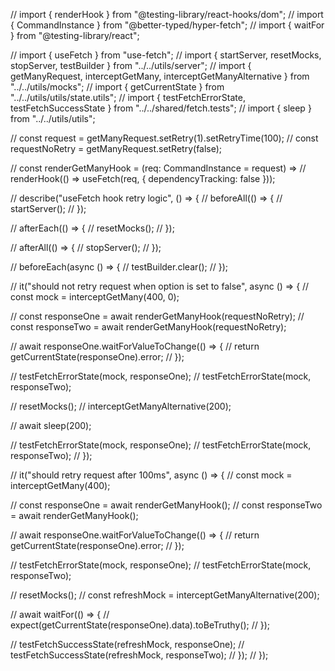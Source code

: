 // import { renderHook } from "@testing-library/react-hooks/dom"; // import { CommandInstance } from
"@better-typed/hyper-fetch"; // import { waitFor } from "@testing-library/react";

// import { useFetch } from "use-fetch"; // import { startServer, resetMocks, stopServer, testBuilder } from
"../../utils/server"; // import { getManyRequest, interceptGetMany, interceptGetManyAlternative } from
"../../utils/mocks"; // import { getCurrentState } from "../../utils/utils/state.utils"; // import {
testFetchErrorState, testFetchSuccessState } from "../../shared/fetch.tests"; // import { sleep } from
"../../utils/utils";

// const request = getManyRequest.setRetry(1).setRetryTime(100); // const requestNoRetry =
getManyRequest.setRetry(false);

// const renderGetManyHook = (req: CommandInstance = request) => // renderHook(() => useFetch(req, { dependencyTracking:
false }));

// describe("useFetch hook retry logic", () => { // beforeAll(() => { // startServer(); // });

// afterEach(() => { // resetMocks(); // });

// afterAll(() => { // stopServer(); // });

// beforeEach(async () => { // testBuilder.clear(); // });

// it("should not retry request when option is set to false", async () => { // const mock = interceptGetMany(400, 0);

// const responseOne = await renderGetManyHook(requestNoRetry); // const responseTwo = await
renderGetManyHook(requestNoRetry);

// await responseOne.waitForValueToChange(() => { // return getCurrentState(responseOne).error; // });

// testFetchErrorState(mock, responseOne); // testFetchErrorState(mock, responseTwo);

// resetMocks(); // interceptGetManyAlternative(200);

// await sleep(200);

// testFetchErrorState(mock, responseOne); // testFetchErrorState(mock, responseTwo); // });

// it("should retry request after 100ms", async () => { // const mock = interceptGetMany(400);

// const responseOne = await renderGetManyHook(); // const responseTwo = await renderGetManyHook();

// await responseOne.waitForValueToChange(() => { // return getCurrentState(responseOne).error; // });

// testFetchErrorState(mock, responseOne); // testFetchErrorState(mock, responseTwo);

// resetMocks(); // const refreshMock = interceptGetManyAlternative(200);

// await waitFor(() => { // expect(getCurrentState(responseOne).data).toBeTruthy(); // });

// testFetchSuccessState(refreshMock, responseOne); // testFetchSuccessState(refreshMock, responseTwo); // }); // });
